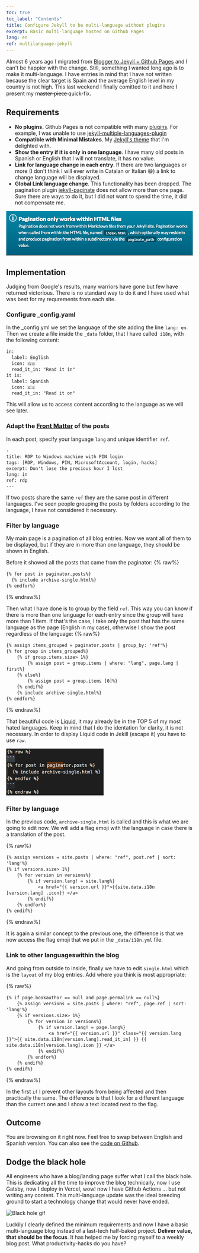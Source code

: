 ```yaml
---
toc: true
toc_label: "Contents"
title: Configure Jekyll to be multi-language without plugins
excerpt: Basic multi-language hosted on Github Pages
lang: en
ref: multilanguage-jekyll
---
```


Almost 6 years ago I migrated from [Blogger to Jekyll + Github Pages](https://juan.pallares.me/moving-to-jekyll/) and I can't be happier with the change. Still, something I wanted long ago is to make it multi-language. I have entries in mind that I have not written because the clear target is Spain and the average English level in my country is not high. This last weekend I finally comitted to it and here I present my m̵a̵s̵t̵e̵r̵-̵p̵i̵e̵c̵e̵ quick-fix.

## Requirements

- **No plugins.** Github Pages is not compatible with many [plugins](https://pages.github.com/versions/). For example, I was unable to use [jekyll-multiple-languages-plugin](https://github.com/kurtsson/jekyll-multiple-languages-plugin)
- **Compatible with Minimal Mistakes**. My [Jekyll's theme](https://mmistakes.github.io/minimal-mistakes/) that I'm delighted with.
- **Show the entry if it is only in one language**. I have many old posts in Spanish or English that I will not translate, it has no value.
- **Link for language change in each entry**. If there are two languages ​​or more (I don't think I will ever write in Catalan or Italian :smile:) a link to change language ​​will be displayed.
- **Global Link language change**. This functionality has been dropped. The pagination plugin [jekyll-paginate](https://jekyllrb.com/docs/pagination/) does not allow more than one page. Sure there are ways to do it, but I did not want to spend the time, it did not compensate me.

![jekyll-paginate disclaimer](/images/pagination_jekyll.png)

## Implementation

Judging from Google's results, many warriors have gone but few have returned victorious. There is no standard way to do it and I have used what was best for my requrements from each site.

### Configure _config.yaml

In the _config.yml we set the language of the site adding the line `lang: en`. Then we create a file inside the `_data` folder, that I have called` i18n`, with the following content:
```
in:
  label: English
  icon: 🇬🇧
  read_it_in: "Read it in"
it is:
  label: Spanish
  icon: 🇪🇸
  read_it_in: "Read it on"
```

This will allow us to access content according to the language as we will see later.

### Adapt the [Front Matter](https://jekyllrb.com/docs/front-matter/) of the posts

In each post, specify your language `lang` and unique identifier` ref`.

```
-
title: RDP to Windows machine with PIN login
tags: [RDP, Windows, PIN, MicrosoftAccount, login, hacks]
excerpt: Don't lose the precious hour I lost
lang: in
ref: rdp
---
```

If two posts share the same `ref` they are the same post in different languages. I've seen people grouping the posts by folders according to the language, I have not considered it necessary.

### Filter by language

My main page is a pagination of all blog entries. Now we want all of them to be displayed, but if they are in more than one language, they should be shown in English.

Before it showed all the posts that came from the paginator:
{% raw%}
```
{% for post in paginator.posts%}
  {% include archive-single.html%}
{% endfor%}
```
{% endraw%}

Then what I have done is to group by the field `ref`. This way you can know if there is more than one language for each entry since the group will have more than 1 item. If that's the case, I take only the post that has the same language as the page (English in my case), otherwise I show the post regardless of the language:
{% raw%}
```
{% assign items_grouped = paginator.posts | group_by: 'ref'%}
{% for group in items_grouped%}
    {% if group.items.size> 1%}
        {% assign post = group.items | where: "lang", page.lang | first%}
    {% else%}
        {% assign post = group.items [0]%}
    {% endif%}
    {% include archive-single.html%}
{% endfor%}
```
{% endraw%}

That beautiful code is [Liquid](https://jekyllrb.com/docs/liquid/), it may already be in the TOP 5 of my most hated languages. Keep in mind that I do the identation for clarity, it is not necessary. In order to display Liquid code in Jekill (escape it) you have to use `raw`.

![Escape liquid code with raw tag](/images/show_liquid.png)

### Filter by language

In the previous code, `archive-single.html` is called and this is what we are going to edit now. We will add a flag emoji with the language in case there is a translation of the post.

{% raw%}
```
{% assign versions = site.posts | where: "ref", post.ref | sort: 'lang'%}
{% if versions.size> 1%}
    {% for version in versions%}
        {% if version.lang! = site.lang%}
            <a href="{{ version.url }}">{{site.data.i18n [version.lang] .icon}} </a>
        {% endif%}
    {% endfor%}
{% endif%}
```
{% endraw%}

It is again a similar concept to the previous one, the difference is that we now access the flag emoji that we put in the `_data/i18n.yml` file.

### Link to other languages ​​within the blog

And going from outside to inside, finally we have to edit `single.html` which is the `layout` of my blog entries. Add where you think is most appropriate:

{% raw%}
```
{% if page.bookauthor == null and page.permalink == null%}
    {% assign versions = site.posts | where: "ref", page.ref | sort: 'lang'%}
    {% if versions.size> 1%}
        {% for version in versions%}
            {% if version.lang! = page.lang%}
                <a href="{{ version.url }}" class="{{ version.lang }}">{{ site.data.i18n[version.lang].read_it_in] }} {{ site.data.i18n[version.lang].icon }} </a>
            {% endif%}
        {% endfor%}
    {% endif%}
{% endif%}
```
{% endraw%}

In the first `if` I prevent other layouts from being affected and then practically the same. The difference is that I look for a different language than the current one and I show a text located next to the flag.

## Outcome

You are browsing on it right now. Feel free to swap between English and Spanish version. You can also see the [code on Github](https://github.com/jpallares/minimal-mistakes).

## Dodge the black hole

All engineers who have a blog/landing page suffer what I call the black hole. This is dedicating all the time to improve the blog technically, now I use Gatsby, now I deploy in Vercel, wow! now I have Github Actions ... but not writing any content. This multi-language update was the ideal breeding ground to start a technology change that would never have ended.

![Black hole gif](https://i.gifer.com/GVXn.gif)

Luckily I clearly defined the minimum requirements and now I have a basic multi-language blog instead of a last-tech half-baked project. **Deliver value, that should be the focus**. It has helped me by forcing myself to a weekly blog post. What productivity-hacks do you have?